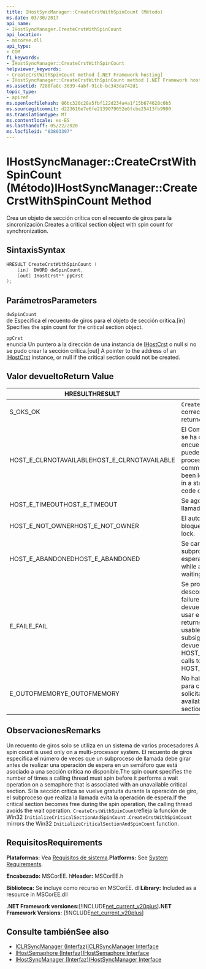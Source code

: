 ```yaml
---
title: IHostSyncManager::CreateCrstWithSpinCount (Método)
ms.date: 03/30/2017
api_name:
- IHostSyncManager.CreateCrstWithSpinCount
api_location:
- mscoree.dll
api_type:
- COM
f1_keywords:
- IHostSyncManager::CreateCrstWithSpinCount
helpviewer_keywords:
- CreateCrstWithSpinCount method [.NET Framework hosting]
- IHostSyncManager::CreateCrstWithSpinCount method [.NET Framework hosting]
ms.assetid: 7280fa8c-3639-4abf-91cb-bc343da742d1
topic_type:
- apiref
ms.openlocfilehash: 86bc320c28a5fbf122d234a4a1f15b674628c0b5
ms.sourcegitcommit: d223616e7e6fe2139079052e6fcbe25413fb9900
ms.translationtype: MT
ms.contentlocale: es-ES
ms.lasthandoff: 05/22/2020
ms.locfileid: "83803397"
---
```

# <a name="ihostsyncmanagercreatecrstwithspincount-method"></a><span data-ttu-id="a38ac-102">IHostSyncManager::CreateCrstWithSpinCount (Método)</span><span class="sxs-lookup"><span data-stu-id="a38ac-102">IHostSyncManager::CreateCrstWithSpinCount Method</span></span>
<span data-ttu-id="a38ac-103">Crea un objeto de sección crítica con el recuento de giros para la sincronización.</span><span class="sxs-lookup"><span data-stu-id="a38ac-103">Creates a critical section object with spin count for synchronization.</span></span>  
  
## <a name="syntax"></a><span data-ttu-id="a38ac-104">Sintaxis</span><span class="sxs-lookup"><span data-stu-id="a38ac-104">Syntax</span></span>  
  
```cpp  
HRESULT CreateCrstWithSpinCount (  
    [in]  DWORD dwSpinCount,  
    [out] IHostCrst** ppCrst  
);  
```  
  
## <a name="parameters"></a><span data-ttu-id="a38ac-105">Parámetros</span><span class="sxs-lookup"><span data-stu-id="a38ac-105">Parameters</span></span>  
 `dwSpinCount`  
 <span data-ttu-id="a38ac-106">de Especifica el recuento de giros para el objeto de sección crítica.</span><span class="sxs-lookup"><span data-stu-id="a38ac-106">[in] Specifies the spin count for the critical section object.</span></span>  
  
 `ppCrst`  
 <span data-ttu-id="a38ac-107">enuncia Un puntero a la dirección de una instancia de [IHostCrst](ihostcrst-interface.md) o null si no se pudo crear la sección crítica.</span><span class="sxs-lookup"><span data-stu-id="a38ac-107">[out] A pointer to the address of an [IHostCrst](ihostcrst-interface.md) instance, or null if the critical section could not be created.</span></span>  
  
## <a name="return-value"></a><span data-ttu-id="a38ac-108">Valor devuelto</span><span class="sxs-lookup"><span data-stu-id="a38ac-108">Return Value</span></span>  
  
|<span data-ttu-id="a38ac-109">HRESULT</span><span class="sxs-lookup"><span data-stu-id="a38ac-109">HRESULT</span></span>|<span data-ttu-id="a38ac-110">Descripción</span><span class="sxs-lookup"><span data-stu-id="a38ac-110">Description</span></span>|  
|-------------|-----------------|  
|<span data-ttu-id="a38ac-111">S_OK</span><span class="sxs-lookup"><span data-stu-id="a38ac-111">S_OK</span></span>|<span data-ttu-id="a38ac-112">`CreateCrstWithSpinCount`se devolvió correctamente.</span><span class="sxs-lookup"><span data-stu-id="a38ac-112">`CreateCrstWithSpinCount` returned successfully.</span></span>|  
|<span data-ttu-id="a38ac-113">HOST_E_CLRNOTAVAILABLE</span><span class="sxs-lookup"><span data-stu-id="a38ac-113">HOST_E_CLRNOTAVAILABLE</span></span>|<span data-ttu-id="a38ac-114">El Common Language Runtime (CLR) no se ha cargado en un proceso o el CLR se encuentra en un estado en el que no puede ejecutar código administrado ni procesar la llamada correctamente.</span><span class="sxs-lookup"><span data-stu-id="a38ac-114">The common language runtime (CLR) has not been loaded into a process, or the CLR is in a state in which it cannot run managed code or process the call successfully.</span></span>|  
|<span data-ttu-id="a38ac-115">HOST_E_TIMEOUT</span><span class="sxs-lookup"><span data-stu-id="a38ac-115">HOST_E_TIMEOUT</span></span>|<span data-ttu-id="a38ac-116">Se agotó el tiempo de espera de la llamada.</span><span class="sxs-lookup"><span data-stu-id="a38ac-116">The call timed out.</span></span>|  
|<span data-ttu-id="a38ac-117">HOST_E_NOT_OWNER</span><span class="sxs-lookup"><span data-stu-id="a38ac-117">HOST_E_NOT_OWNER</span></span>|<span data-ttu-id="a38ac-118">El autor de la llamada no posee el bloqueo.</span><span class="sxs-lookup"><span data-stu-id="a38ac-118">The caller does not own the lock.</span></span>|  
|<span data-ttu-id="a38ac-119">HOST_E_ABANDONED</span><span class="sxs-lookup"><span data-stu-id="a38ac-119">HOST_E_ABANDONED</span></span>|<span data-ttu-id="a38ac-120">Se canceló un evento mientras un subproceso o fibra bloqueados estaba esperando en él.</span><span class="sxs-lookup"><span data-stu-id="a38ac-120">An event was canceled while a blocked thread or fiber was waiting on it.</span></span>|  
|<span data-ttu-id="a38ac-121">E_FAIL</span><span class="sxs-lookup"><span data-stu-id="a38ac-121">E_FAIL</span></span>|<span data-ttu-id="a38ac-122">Se produjo un error grave desconocido.</span><span class="sxs-lookup"><span data-stu-id="a38ac-122">An unknown catastrophic failure occurred.</span></span> <span data-ttu-id="a38ac-123">Cuando un método devuelve E_FAIL, CLR ya no se puede usar en el proceso.</span><span class="sxs-lookup"><span data-stu-id="a38ac-123">When a method returns E_FAIL, the CLR is no longer usable within the process.</span></span> <span data-ttu-id="a38ac-124">Las llamadas subsiguientes a métodos de hospedaje devuelven HOST_E_CLRNOTAVAILABLE.</span><span class="sxs-lookup"><span data-stu-id="a38ac-124">Subsequent calls to hosting methods return HOST_E_CLRNOTAVAILABLE.</span></span>|  
|<span data-ttu-id="a38ac-125">E_OUTOFMEMORY</span><span class="sxs-lookup"><span data-stu-id="a38ac-125">E_OUTOFMEMORY</span></span>|<span data-ttu-id="a38ac-126">No había suficiente memoria disponible para crear la sección crítica solicitada.</span><span class="sxs-lookup"><span data-stu-id="a38ac-126">Not enough memory was available to create the requested critical section.</span></span>|  
  
## <a name="remarks"></a><span data-ttu-id="a38ac-127">Observaciones</span><span class="sxs-lookup"><span data-stu-id="a38ac-127">Remarks</span></span>  
 <span data-ttu-id="a38ac-128">Un recuento de giros solo se utiliza en un sistema de varios procesadores.</span><span class="sxs-lookup"><span data-stu-id="a38ac-128">A spin count is used only on a multi-processor system.</span></span> <span data-ttu-id="a38ac-129">El recuento de giros especifica el número de veces que un subproceso de llamada debe girar antes de realizar una operación de espera en un semáforo que está asociado a una sección crítica no disponible.</span><span class="sxs-lookup"><span data-stu-id="a38ac-129">The spin count specifies the number of times a calling thread must spin before it performs a wait operation on a semaphore that is associated with an unavailable critical section.</span></span> <span data-ttu-id="a38ac-130">Si la sección crítica se vuelve gratuita durante la operación de giro, el subproceso que realiza la llamada evita la operación de espera.</span><span class="sxs-lookup"><span data-stu-id="a38ac-130">If the critical section becomes free during the spin operation, the calling thread avoids the wait operation.</span></span> <span data-ttu-id="a38ac-131">`CreateCrstWithSpinCount`refleja la función de Win32 `InitializeCriticalSectionAndSpinCount` .</span><span class="sxs-lookup"><span data-stu-id="a38ac-131">`CreateCrstWithSpinCount` mirrors the Win32 `InitializeCriticalSectionAndSpinCount` function.</span></span>  
  
## <a name="requirements"></a><span data-ttu-id="a38ac-132">Requisitos</span><span class="sxs-lookup"><span data-stu-id="a38ac-132">Requirements</span></span>  
 <span data-ttu-id="a38ac-133">**Plataformas:** Vea [Requisitos de sistema](../../get-started/system-requirements.md).</span><span class="sxs-lookup"><span data-stu-id="a38ac-133">**Platforms:** See [System Requirements](../../get-started/system-requirements.md).</span></span>  
  
 <span data-ttu-id="a38ac-134">**Encabezado:** MSCorEE. h</span><span class="sxs-lookup"><span data-stu-id="a38ac-134">**Header:** MSCorEE.h</span></span>  
  
 <span data-ttu-id="a38ac-135">**Biblioteca:** Se incluye como recurso en MSCorEE. dll</span><span class="sxs-lookup"><span data-stu-id="a38ac-135">**Library:** Included as a resource in MSCorEE.dll</span></span>  
  
 <span data-ttu-id="a38ac-136">**.NET Framework versiones:**[!INCLUDE[net_current_v20plus](../../../../includes/net-current-v20plus-md.md)]</span><span class="sxs-lookup"><span data-stu-id="a38ac-136">**.NET Framework Versions:** [!INCLUDE[net_current_v20plus](../../../../includes/net-current-v20plus-md.md)]</span></span>  
  
## <a name="see-also"></a><span data-ttu-id="a38ac-137">Consulte también</span><span class="sxs-lookup"><span data-stu-id="a38ac-137">See also</span></span>

- [<span data-ttu-id="a38ac-138">ICLRSyncManager (Interfaz)</span><span class="sxs-lookup"><span data-stu-id="a38ac-138">ICLRSyncManager Interface</span></span>](iclrsyncmanager-interface.md)
- [<span data-ttu-id="a38ac-139">IHostSemaphore (Interfaz)</span><span class="sxs-lookup"><span data-stu-id="a38ac-139">IHostSemaphore Interface</span></span>](ihostsemaphore-interface.md)
- [<span data-ttu-id="a38ac-140">IHostSyncManager (Interfaz)</span><span class="sxs-lookup"><span data-stu-id="a38ac-140">IHostSyncManager Interface</span></span>](ihostsyncmanager-interface.md)
